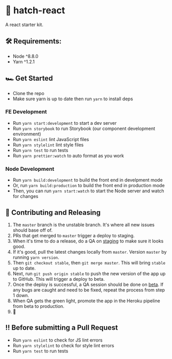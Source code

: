 # 🔮 hatch-react

A react starter kit.

## 🛠 Requirements:

- Node ^8.8.0
- Yarn ^1.2.1

## 🏎 Get Started

- Clone the repo
- Make sure yarn is up to date then run `yarn` to install deps

### FE Development

- Run `yarn start:development` to start a dev server
- Run `yarn storybook` to run Storybook (our component development environment)
- Run `yarn eslint` lint JavaScript files
- Run `yarn stylelint` lint style files
- Run `yarn test` to run tests
- Run `yarn prettier:watch` to auto format as you work

### Node Development

- Run `yarn build:development` to build the front end in develpment mode
- Or, run `yarn build:production` to build the front end in production mode
- Then, you can run `yarn start:watch` to start the Node server and watch for changes

## 🚀 Contributing and Releasing

1. The `master` branch is the unstable branch. It's where all new issues should base off of.
1. PRs that get merged to `master` trigger a deploy to staging.
1. When it's time to do a release, do a QA on [staging](#) to make sure it looks good.
1. If it's good, pull the latest changes locally from `master`. Version `master` by running `yarn version`.
1. Then `git checkout stable`, then `git merge master`. This will bring `stable` up to date.
1. Next, run `git push origin stable` to push the new version of the app up to GitHub. This will trigger a deploy to beta.
1. Once the deploy is successful, a QA session should be done on [beta](#). If any bugs are caught and need to be fixed, repeat the process from step 1 down.
1. When QA gets the green light, promote the app in the Heroku pipeline from beta to production.
1. 🎉

## ‼️ Before submitting a Pull Request

- Run `yarn eslint` to check for JS lint errors
- Run `yarn stylelint` to check for style lint errors
- Run `yarn test` to run tests
